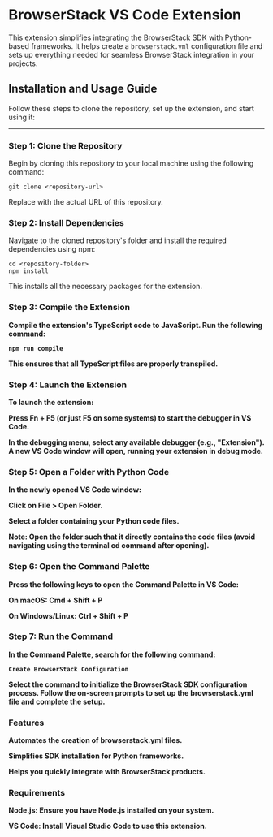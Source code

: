 # BrowserStack VS Code Extension

This extension simplifies integrating the BrowserStack SDK with Python-based frameworks. It helps create a `browserstack.yml` configuration file and sets up everything needed for seamless BrowserStack integration in your projects.

## Installation and Usage Guide

Follow these steps to clone the repository, set up the extension, and start using it:

---

### Step 1: Clone the Repository
Begin by cloning this repository to your local machine using the following command:

```
git clone <repository-url>
```
Replace <repository-url> with the actual URL of this repository.

### Step 2: Install Dependencies
Navigate to the cloned repository's folder and install the required dependencies using npm:

```
cd <repository-folder>
npm install
```

This installs all the necessary packages for the extension.
<b>
### Step 3: Compile the Extension
Compile the extension's TypeScript code to JavaScript. Run the following command:

```
npm run compile
```
This ensures that all TypeScript files are properly transpiled.
<b>
### Step 4: Launch the Extension
To launch the extension:

Press Fn + F5 (or just F5 on some systems) to start the debugger in VS Code.

In the debugging menu, select any available debugger (e.g., "Extension").
A new VS Code window will open, running your extension in debug mode.

### Step 5: Open a Folder with Python Code
In the newly opened VS Code window:

Click on File > Open Folder.


Select a folder containing your Python code files.


Note: Open the folder such that it directly contains the code files (avoid navigating using the terminal cd command after opening).

### Step 6: Open the Command Palette
Press the following keys to open the Command Palette in VS Code:

On macOS: Cmd + Shift + P 

On Windows/Linux: Ctrl + Shift + P

### Step 7: Run the Command
In the Command Palette, search for the following command:

```
Create BrowserStack Configuration
```
Select the command to initialize the BrowserStack SDK configuration process. Follow the on-screen prompts to set up the browserstack.yml file and complete the setup.

### Features
Automates the creation of browserstack.yml files.


Simplifies SDK installation for Python frameworks.


Helps you quickly integrate with BrowserStack products.

### Requirements
Node.js: Ensure you have Node.js installed on your system.


VS Code: Install Visual Studio Code to use this extension.

